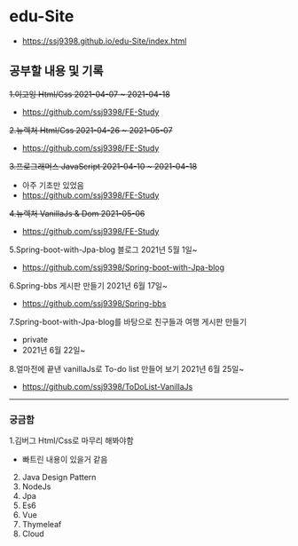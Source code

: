 # edu-Site
- https://ssj9398.github.io/edu-Site/index.html

## 공부할 내용 및 기록
~~1.이고잉 Html/Css 2021-04-07 ~ 2021-04-18~~
  - https://github.com/ssj9398/FE-Study

~~2.뉴렉처 Html/Css  2021-04-26 ~ 2021-05-07~~
- https://github.com/ssj9398/FE-Study

~~3.프로그래머스 JavaScript 2021-04-10 ~ 2021-04-18~~
- 아주 기초만 있었음
- https://github.com/ssj9398/FE-Study

~~4.뉴렉처 VanillaJs & Dom  2021-05-06~~
- https://github.com/ssj9398/FE-Study

5.Spring-boot-with-Jpa-blog 블로그  2021년 5월 1일~     
- https://github.com/ssj9398/Spring-boot-with-Jpa-blog

6.Spring-bbs 게시판 만들기           2021년 6월 17일~     
- https://github.com/ssj9398/Spring-bbs

7.Spring-boot-with-Jpa-blog를 바탕으로 친구들과 여행 게시판 만들기 
- private    
- 2021년 6월 22일~

8.얼마전에 끝낸 vanillaJs로 To-do list 만들어 보기 2021년 6월 25일~
- https://github.com/ssj9398/ToDoList-VanillaJs

----------------------------------------------------------------------------

### 궁금함
1.김버그 Html/Css로 마무리 해봐야함
- 빠트린 내용이 있을거 같음
2. Java Design Pattern
3. NodeJs
4. Jpa
5. Es6
6. Vue
7. Thymeleaf
8. Cloud
